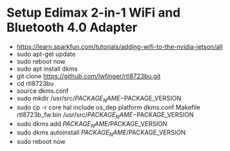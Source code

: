 # Setup Edimax 2-in-1 WiFi and Bluetooth 4.0 Adapter
* https://learn.sparkfun.com/tutorials/adding-wifi-to-the-nvidia-jetson/all
* sudo apt-get update
* sudo reboot now
* sudo apt install dkms
* git clone https://github.com/lwfinger/rtl8723bu.git
* cd rtl8723bu
* source dkms.conf
* sudo mkdir /usr/src/$PACKAGE_NAME-$PACKAGE_VERSION
* sudo cp -r core hal include os_dep platform dkms.conf Makefile rtl8723b_fw.bin /usr/src/$PACKAGE_NAME-$PACKAGE_VERSION
* sudo dkms add $PACKAGE_NAME/$PACKAGE_VERSION
* sudo dkms autoinstall $PACKAGE_NAME/$PACKAGE_VERSION
* sudo reboot now
